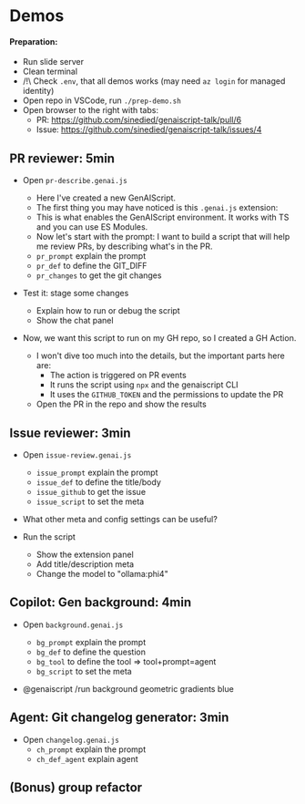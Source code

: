 # Demos

#### Preparation:
- Run slide server
- Clean terminal
- /!\ Check `.env`, that all demos works (may need `az login` for managed identity)
- Open repo in VSCode, run `./prep-demo.sh`
- Open browser to the right with tabs:
  * PR: https://github.com/sinedied/genaiscript-talk/pull/6
  * Issue: https://github.com/sinedied/genaiscript-talk/issues/4

## PR reviewer: 5min
- Open `pr-describe.genai.js`
  * Here I've created a new GenAIScript.
  * The first thing you may have noticed is this `.genai.js` extension:
  * This is what enables the GenAIScript environment. It works with TS and you can use ES Modules.
  * Now let's start with the prompt: I want to build a script that will help me review PRs, by describing what's in the PR.
  * `pr_prompt` explain the prompt
  * `pr_def` to define the GIT_DIFF
  * `pr_changes` to get the git changes

- Test it: stage some changes
  * Explain how to run or debug the script
  * Show the chat panel

- Now, we want this script to run on my GH repo, so I created a GH Action.
  * I won't dive too much into the details, but the important parts here are:
    - The action is triggered on PR events
    - It runs the script using `npx` and the genaiscript CLI
    - It uses the `GITHUB_TOKEN` and the permissions to update the PR
  * Open the PR in the repo and show the results

## Issue reviewer: 3min
- Open `issue-review.genai.js`
  * `issue_prompt` explain the prompt
  * `issue_def` to define the title/body
  * `issue_github` to get the issue
  * `issue_script` to set the meta

- What other meta and config settings can be useful?

- Run the script
  * Show the extension panel
  * Add title/description meta
  * Change the model to "ollama:phi4"

## Copilot: Gen background: 4min
- Open `background.genai.js`
  * `bg_prompt` explain the prompt
  * `bg_def` to define the question
  * `bg_tool` to define the tool => tool+prompt=agent
  * `bg_script` to set the meta

- @genaiscript /run background geometric gradients blue

## Agent: Git changelog generator: 3min
- Open `changelog.genai.js`
  * `ch_prompt` explain the prompt
  * `ch_def_agent` explain agent

## (Bonus) group refactor





